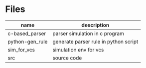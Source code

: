 # Files 

| name            | description                           |
|-----------------|---------------------------------------|
| c-based_parser  | parser simulation in c program        |
| python-gen_rule | generate parser rule in python script |
| sim_for_vcs     | simulation env for vcs                |
| src             | source code                           |
